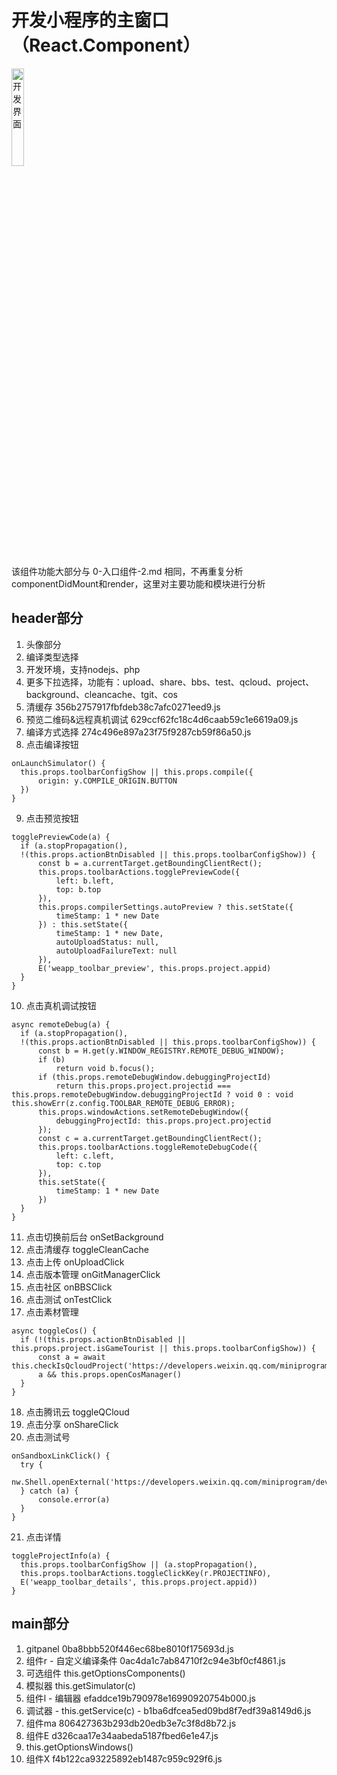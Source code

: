 # 开发小程序的主窗口（React.Component）
<img src="https://github.com/cleverpp/SourceAnalytics/blob/master/wechatwebdevtools/assets/SELECT_PROJECT.png" alt="开发界面" width="20%" height="20%">

该组件功能大部分与 0-入口组件-2.md 相同，不再重复分析componentDidMount和render，这里对主要功能和模块进行分析

## header部分
1. 头像部分
2. 编译类型选择
3. 开发环境，支持nodejs、php
4. 更多下拉选择，功能有：upload、share、bbs、test、qcloud、project、background、cleancache、tgit、cos
5. 清缓存 356b2757917fbfdeb38c7afc0271eed9.js
6. 预览二维码&远程真机调试 629ccf62fc18c4d6caab59c1e6619a09.js
7. 编译方式选择 274c496e897a23f75f9287cb59f86a50.js
8. 点击编译按钮
  ```
  onLaunchSimulator() {
    this.props.toolbarConfigShow || this.props.compile({
        origin: y.COMPILE_ORIGIN.BUTTON
    })
  }
  ```
9. 点击预览按钮
  ```
  togglePreviewCode(a) {
    if (a.stopPropagation(),
    !(this.props.actionBtnDisabled || this.props.toolbarConfigShow)) {
        const b = a.currentTarget.getBoundingClientRect();
        this.props.toolbarActions.togglePreviewCode({
            left: b.left,
            top: b.top
        }),
        this.props.compilerSettings.autoPreview ? this.setState({
            timeStamp: 1 * new Date
        }) : this.setState({
            timeStamp: 1 * new Date,
            autoUploadStatus: null,
            autoUploadFailureText: null
        }),
        E('weapp_toolbar_preview', this.props.project.appid)
    }
  }
  ```
10. 点击真机调试按钮
  ```
  async remoteDebug(a) {
    if (a.stopPropagation(),
    !(this.props.actionBtnDisabled || this.props.toolbarConfigShow)) {
        const b = H.get(y.WINDOW_REGISTRY.REMOTE_DEBUG_WINDOW);
        if (b)
            return void b.focus();
        if (this.props.remoteDebugWindow.debuggingProjectId)
            return this.props.project.projectid === this.props.remoteDebugWindow.debuggingProjectId ? void 0 : void this.showErr(z.config.TOOLBAR_REMOTE_DEBUG_ERROR);
        this.props.windowActions.setRemoteDebugWindow({
            debuggingProjectId: this.props.project.projectid
        });
        const c = a.currentTarget.getBoundingClientRect();
        this.props.toolbarActions.toggleRemoteDebugCode({
            left: c.left,
            top: c.top
        }),
        this.setState({
            timeStamp: 1 * new Date
        })
    }
  }
  ```
11. 点击切换前后台 onSetBackground
12. 点击清缓存 toggleCleanCache
13. 点击上传 onUploadClick
14. 点击版本管理 onGitManagerClick
15. 点击社区 onBBSClick
16. 点击测试 onTestClick
17. 点击素材管理 
  ```
  async toggleCos() {
    if (!(this.props.actionBtnDisabled || this.props.project.isGameTourist || this.props.toolbarConfigShow)) {
        const a = await this.checkIsQcloudProject('https://developers.weixin.qq.com/miniprogram/dev/qcloud/material.html');
        a && this.props.openCosManager()
    }
  }
  ```
18. 点击腾讯云 toggleQCloud
19. 点击分享 onShareClick
20. 点击测试号 
  ```
  onSandboxLinkClick() {
    try {
        nw.Shell.openExternal('https://developers.weixin.qq.com/miniprogram/dev/devtools/sandbox.html')
    } catch (a) {
        console.error(a)
    }
  }
  ```
21. 点击详情
  ```
  toggleProjectInfo(a) {
    this.props.toolbarConfigShow || (a.stopPropagation(),
    this.props.toolbarActions.toggleClickKey(r.PROJECTINFO),
    E('weapp_toolbar_details', this.props.project.appid))
  }
  ```

## main部分
1. gitpanel  0ba8bbb520f446ec68be8010f175693d.js
2. 组件r - 自定义编译条件  0ac4da1c7ab84710f2c94e3bf0cf4861.js
3. 可选组件 this.getOptionsComponents()
4. 模拟器 this.getSimulator(c)
5. 组件l - 编辑器 efaddce19b790978e16990920754b000.js
6. 调试器 - this.getService(c) - b1ba6dfcea5ed09bd8f7edf39a8149d6.js
7. 组件ma 806427363b293db20edb3e7c3f8d8b72.js
8. 组件E d326caa17e34aabeda5187fbed6e1e47.js
9. this.getOptionsWindows()
10. 组件X f4b122ca93225892eb1487c959c929f6.js

